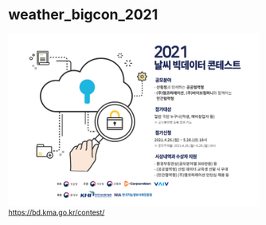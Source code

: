 # weather_bigcon_2021

![alt text](https://github.com/Deep-Environment/weather_bigcon_2021/blob/main/src/Screen%20Shot%202021-05-23%20at%204.14.18%20PM.png?raw=true)
https://bd.kma.go.kr/contest/

